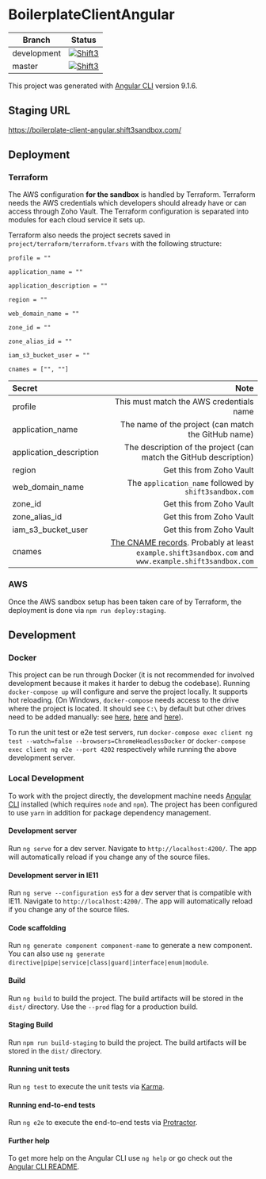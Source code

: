 # BoilerplateClientAngular

|Branch|Status|
|---|---|
|development|[![Shift3](https://circleci.com/gh/Shift3/boilerplate-client-angular.svg?style=shield&circle-token=f7e07709887f5d8310779f748d524c40756e2f8a)](https://circleci.com/gh/Shift3/boilerplate-client-angular)|
|master|[![Shift3](https://circleci.com/gh/Shift3/boilerplate-client-angular/tree/master.svg?style=shield&circle-token=f7e07709887f5d8310779f748d524c40756e2f8a)](https://circleci.com/gh/Shift3/boilerplate-client-angular/tree/master)|

This project was generated with [Angular CLI](https://github.com/angular/angular-cli) version 9.1.6.

## Staging URL

<https://boilerplate-client-angular.shift3sandbox.com/>

## Deployment

### Terraform

The AWS configuration **for the sandbox** is handled by Terraform. Terraform needs the AWS credentials which developers should already have or can access through Zoho Vault. The Terraform configuration is separated into modules for each cloud service it sets up.

Terraform also needs the project secrets saved in `project/terraform/terraform.tfvars` with the following structure:

```
profile = ""

application_name = ""

application_description = ""

region = ""

web_domain_name = ""

zone_id = ""

zone_alias_id = ""

iam_s3_bucket_user = ""

cnames = ["", ""]

```

| Secret                  |                                                                                                                                                    Note |
| :---------------------- | ------------------------------------------------------------------------------------------------------------------------------------------------------: |
| profile                 |                                                                                                                This must match the AWS credentials name |
| application_name        |                                                                                                     The name of the project (can match the GitHub name) |
| application_description |                                                                                       The description of the project (can match the GitHub description) |
| region                  |                                                                                                                                Get this from Zoho Vault |
| web_domain_name         |                                                                                                  The `application_name` followed by `shift3sandbox.com` |
| zone_id                 |                                                                                                                                Get this from Zoho Vault |
| zone_alias_id           |                                                                                                                                Get this from Zoho Vault |
| iam_s3_bucket_user      |                                                                                                                                Get this from Zoho Vault |
| cnames                  | [The CNAME records](https://en.wikipedia.org/wiki/CNAME_record). Probably at least `example.shift3sandbox.com` and `www.example.shift3sandbox.com` |

### AWS

Once the AWS sandbox setup has been taken care of by Terraform, the deployment is done via `npm run deploy:staging`.

## Development

### Docker

This project can be run through Docker (it is not recommended for involved development because it makes it harder to debug the codebase). Running `docker-compose up` will configure and serve the project locally. It supports hot reloading. (On Windows, `docker-compose` needs access to the drive where the project is located. It should see `C:\` by default but other drives need to be added manually: see [here](https://docs.microsoft.com/en-us/archive/blogs/stevelasker/configuring-docker-for-windows-volumes), [here](https://rominirani.com/docker-on-windows-mounting-host-directories-d96f3f056a2c) and [here](https://docs.docker.com/compose/env-file/)).

To run the unit test or e2e test servers, run `docker-compose exec client ng test --watch=false --browsers=ChromeHeadlessDocker` or `docker-compose exec client ng e2e --port 4202` respectively while running the above development server.

### Local Development

To work with the project directly, the development machine needs [Angular CLI](https://github.com/angular/angular-cli) installed (which requires `node` and `npm`). The project has been configured to use `yarn` in addition for package dependency management.

#### Development server

Run `ng serve` for a dev server. Navigate to `http://localhost:4200/`. The app will automatically reload if you change any of the source files.

#### Development server in IE11

Run `ng serve --configuration es5` for a dev server that is compatible with IE11. Navigate to `http://localhost:4200/`. The app will automatically reload if you change any of the source files.

#### Code scaffolding

Run `ng generate component component-name` to generate a new component. You can also use `ng generate directive|pipe|service|class|guard|interface|enum|module`.

#### Build

Run `ng build` to build the project. The build artifacts will be stored in the `dist/` directory. Use the `--prod` flag for a production build.

#### Staging Build

Run `npm run build-staging` to build the project. The build artifacts will be stored in the `dist/` directory.

#### Running unit tests

Run `ng test` to execute the unit tests via [Karma](https://karma-runner.github.io).

#### Running end-to-end tests

Run `ng e2e` to execute the end-to-end tests via [Protractor](http://www.protractortest.org/).

#### Further help

To get more help on the Angular CLI use `ng help` or go check out the [Angular CLI README](https://github.com/angular/angular-cli/blob/master/README.md).

